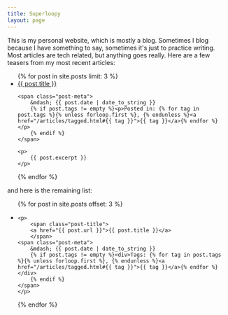```yaml
---
title: Superloopy
layout: page
---
```


This is my personal website, which is mostly a blog. Sometimes I blog because
I have something to say, sometimes it's just to practice writing. Most
articles are tech related, but anything goes really. Here are a few teasers
from my most recent articles:

<ul class="posts">
{% for post in site.posts limit: 3 %}

<li>
    <span class="post-title">
        <a href="{{ post.url }}">{{ post.title }}</a>
    </span>

    <span class="post-meta">
        &mdash; {{ post.date | date_to_string }}
        {% if post.tags != empty %}<p>Posted in: {% for tag in post.tags %}{% unless forloop.first %}, {% endunless %}<a href="/articles/tagged.html#{{ tag }}">{{ tag }}</a>{% endfor %}</p>
        {% endif %}
    </span>

    <p>
        {{ post.excerpt }}
    </p>
</li>

{% endfor %}
</ul>

and here is the remaining list:

<ul class="posts">
{% for post in site.posts offset: 3 %}

<li>

    <p>
        <span class="post-title">
        <a href="{{ post.url }}">{{ post.title }}</a>
        </span>
    <span class="post-meta">
        &mdash; {{ post.date | date_to_string }}
        {% if post.tags != empty %}<div>Tags: {% for tag in post.tags %}{% unless forloop.first %}, {% endunless %}<a href="/articles/tagged.html#{{ tag }}">{{ tag }}</a>{% endfor %}</div>
        {% endif %}
    </span>
    </p>

</li>

{% endfor %}
</ul>
